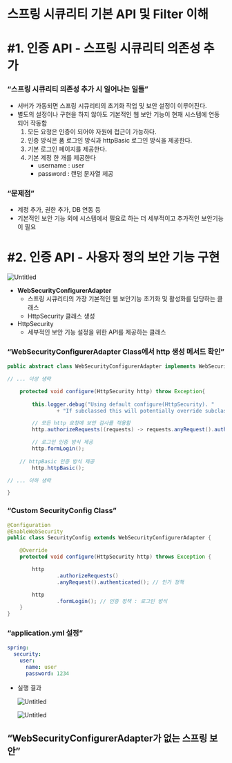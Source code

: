 # 스프링 시큐리티 기본 API 및 Filter 이해

# #1. 인증 API - 스프링 시큐리티 의존성 추가

### “스프링 시큐리티 의존성 추가 시 일어나는 일들”

- 서버가 가동되면 스프링 시큐리티의 초기화 작업 및 보안 설정이 이루어진다.
- 별도의 설정이나 구현을 하지 않아도 기본적인 웹 보안 기능이 현재 시스템에 연동되어 작동함
    1. 모든 요청은 인증이 되어야 자원에 접근이 가능하다.
    2. 인증 방식은 폼 로그인 방식과 httpBasic 로그인 방식을 제공한다.
    3. 기본 로그인 페이지를 제공한다.
    4. 기본 계정 한 개를 제공한다
        - username : user
        - password : 랜덤 문자열 제공

### “문제점”

- 계정 추가, 권한 추가, DB 연동 등
- 기본적인 보안 기능 외에 시스템에서 필요로 하는 더 세부적이고 추가적인 보안기능이 필요

# #2. 인증 API - 사용자 정의 보안 기능 구현

![Untitled](https://prod-files-secure.s3.us-west-2.amazonaws.com/9e70fb36-94a9-4264-8764-03863a20b623/e9d4d18f-cbd8-493b-8215-5cdd3772429b/Untitled.png)

- **WebSecurityConfigurerAdapter**
    - 스프링 시큐리티의 가장 기본적인 웹 보안기능 초기화 및 활성화를 담당하는 클래스
    - HttpSecurity 클래스 생성
- HttpSecurity
    - 세부적인 보안 기능 설정을 위한 API를 제공하는 클래스

### “WebSecurityConfigurerAdapter Class에서 http 생성 메서드 확인”

```java
public abstract class WebSecurityConfigurerAdapter implements WebSecurityConfigurer<WebSecurity> {

// ... 이상 생략

	protected void configure(HttpSecurity http) throw Exception{
		
		this.logger.debug("Using default configure(HttpSecurity). "
				+ "If subclassed this will potentially override subclass configure(HttpSecurity).");

		// 모든 http 요청에 보안 검사를 적용함
		http.authorizeRequests((requests) -> requests.anyRequest().authenticated());

		// 로그인 인증 방식 제공
		http.formLogin();
  
    // httpBasic 인증 방식 제공
		http.httpBasic();

// ... 이하 생략

}
```

### “Custom SecurityConfig Class”

```java
@Configuration
@EnableWebSecurity
public class SecurityConfig extends WebSecurityConfigurerAdapter {

    @Override
    protected void configure(HttpSecurity http) throws Exception {

        http
                .authorizeRequests()
                .anyRequest().authenticated(); // 인가 정책

        http
                .formLogin(); // 인증 정책 : 로그인 방식
    }
}
```

### “application.yml 설정”

```yaml
spring:
  security:
    user:
      name: user
      password: 1234
```

- 실행 결과

  ![Untitled](https://prod-files-secure.s3.us-west-2.amazonaws.com/9e70fb36-94a9-4264-8764-03863a20b623/b6dc05b9-78e6-4e5e-8e87-59ab3c5f7300/Untitled.png)

  ![Untitled](https://prod-files-secure.s3.us-west-2.amazonaws.com/9e70fb36-94a9-4264-8764-03863a20b623/a066e66e-e619-468e-95e0-44609042cd0d/Untitled.png)


## “W**ebSecurityConfigurerAdapter가 없는 스프링 보안”**